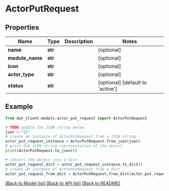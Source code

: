 # ActorPutRequest


## Properties

Name | Type | Description | Notes
------------ | ------------- | ------------- | -------------
**name** | **str** |  | [optional] 
**module_name** | **str** |  | [optional] 
**icon** | **str** |  | [optional] 
**actor_type** | **str** |  | [optional] 
**status** | **str** |  | [optional] [default to 'active']

## Example

```python
from dat_client.models.actor_put_request import ActorPutRequest

# TODO update the JSON string below
json = "{}"
# create an instance of ActorPutRequest from a JSON string
actor_put_request_instance = ActorPutRequest.from_json(json)
# print the JSON string representation of the object
print(ActorPutRequest.to_json())

# convert the object into a dict
actor_put_request_dict = actor_put_request_instance.to_dict()
# create an instance of ActorPutRequest from a dict
actor_put_request_from_dict = ActorPutRequest.from_dict(actor_put_request_dict)
```
[[Back to Model list]](../README.md#documentation-for-models) [[Back to API list]](../README.md#documentation-for-api-endpoints) [[Back to README]](../README.md)


